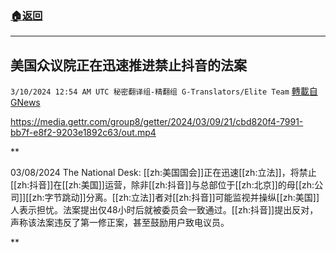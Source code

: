 ###  [:house:返回](README.md)
---


## 美国众议院正在迅速推进禁止抖音的法案
`3/10/2024 12:54 AM UTC 秘密翻译组-精翻组 G-Translators/Elite Team` [轉載自GNews](https://gnews.org/articles/2380676)


https://media.gettr.com/group8/getter/2024/03/09/21/cbd820f4-7991-bb7f-e8f2-9203e1892c63/out.mp4


**

03/08/2024 The National Desk: [[zh:美国国会]]正在迅速[[zh:立法]]，将禁止[[zh:抖音]]在[[zh:美国]]运营，除非[[zh:抖音]]与总部位于[[zh:北京]]的母[[zh:公司]][[zh:字节跳动]]分离。[[zh:立法]]者对[[zh:抖音]]可能监视并操纵[[zh:美国]]人表示担忧。法案提出仅48小时后就被委员会一致通过。[[zh:抖音]]提出反对，声称该法案违反了第一修正案，甚至鼓励用户致电议员。

**
